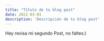 ```yaml
---
title: "Título de tu blog post"
date: 2022-03-01
description: 'Descripción de tu blog post'
---
```


Hey revisa mi segundo Post, no faltes:)
